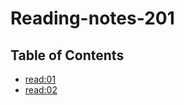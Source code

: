 # Reading-notes-201

## Table of Contents

* [read:01](https://gamer-planet.github.io/reading-notes-201/Read:%2001)
* [read:02](Read:02.md)
